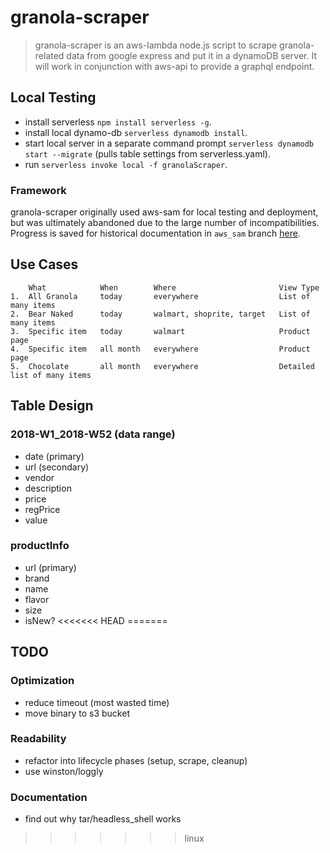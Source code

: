 # granola-scraper

> granola-scraper is an aws-lambda node.js script to scrape granola-related data from google express and put it in a dynamoDB server.  It will work in conjunction with aws-api to provide a graphql endpoint.

## Local Testing
- install serverless `npm install serverless -g`.
- install local dynamo-db `serverless dynamodb install`.
- start local server in a separate command prompt `serverless dynamodb start --migrate` (pulls table settings from serverless.yaml).
- run `serverless invoke local -f granolaScraper`.

### Framework
granola-scraper originally used aws-sam for local testing and deployment, but was ultimately abandoned due to the large number of incompatibilities.  Progress is saved for historical documentation in `aws_sam` branch [here](https://github.com/naisho/granola-scraper/blob/aws_sam/README.md).


## Use Cases
```
    What            When        Where                       View Type
1.  All Granola     today       everywhere                  List of many items
2.  Bear Naked      today       walmart, shoprite, target   List of many items
3.  Specific item   today       walmart                     Product page
4.  Specific item   all month   everywhere                  Product page
5.  Chocolate       all month   everywhere                  Detailed list of many items
```

## Table Design
### 2018-W1_2018-W52 (data range)
- date (primary)
- url (secondary)
- vendor
- description
- price
- regPrice
- value

### productInfo
- url (primary)
- brand
- name
- flavor
- size
- isNew?
<<<<<<< HEAD
=======

## TODO
### Optimization
- reduce timeout (most wasted time)
- move binary to s3 bucket

### Readability
- refactor into lifecycle phases (setup, scrape, cleanup)
- use winston/loggly

### Documentation
- find out why tar/headless_shell works
>>>>>>> linux
